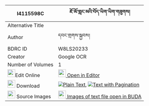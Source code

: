 |I4115598C|ཇོ་མོ་གླང་མའི་བོད་ཡིག་ཡིག་གཟུགས། 
| --- | --- 
|Alternative Title |
|Author| དབང་གྲགས་སྐྱབས།
|BDRC ID | W8LS20233
|Creator | Google OCR
|Number of Volumes| 1
|<img width="25" src="https://img.icons8.com/color/25/000000/edit-property.png">Edit Online| [<img width="25" src="https://avatars.githubusercontent.com/u/45091458?s=200&v=4"> Open in Editor](http://editor.openpecha.org/I4115598C)
|<img width="25" src="https://img.icons8.com/fluent/48/000000/download-2.png"/>  Download | [![](https://img.icons8.com/color/20/000000/txt.png)Plain Text](https://github.com/Openpecha/I4115598C/releases/download/v1/jomo_langma_i_boyik_yikzuk_plain_I4115598C.zip), [![](https://img.icons8.com/color/20/000000/txt.png)Text with Pagination](https://github.com/Openpecha/I4115598C/releases/download/v1/jomo_langma_i_boyik_yikzuk_pages_I4115598C.zip)
|<img width="25" src="https://img.icons8.com/plasticine/100/000000/pictures-folder.png"/>  Source Images | [<img width="25" src="https://library.bdrc.io/icons/BUDA-small.svg"> Images of text file open in BUDA](https://library.bdrc.io/show/bdr:W8LS20233)